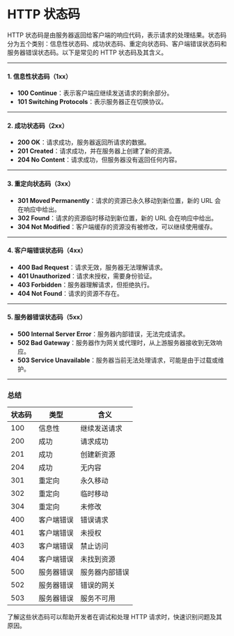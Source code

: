 # HTTP 状态码

HTTP 状态码是由服务器返回给客户端的响应代码，表示请求的处理结果。状态码分为五个类别：信息性状态码、成功状态码、重定向状态码、客户端错误状态码和服务器错误状态码。以下是常见的 HTTP 状态码及其含义。

---

#### 1. 信息性状态码（1xx）

- **100 Continue**：表示客户端应继续发送请求的剩余部分。
- **101 Switching Protocols**：表示服务器正在切换协议。

---

#### 2. 成功状态码（2xx）

- **200 OK**：请求成功，服务器返回所请求的数据。
- **201 Created**：请求成功，并在服务器上创建了新的资源。
- **204 No Content**：请求成功，但服务器没有返回任何内容。

---

#### 3. 重定向状态码（3xx）

- **301 Moved Permanently**：请求的资源已永久移动到新位置，新的 URL 会在响应中给出。
- **302 Found**：请求的资源临时移动到新位置，新的 URL 会在响应中给出。
- **304 Not Modified**：客户端缓存的资源没有被修改，可以继续使用缓存。

---

#### 4. 客户端错误状态码（4xx）

- **400 Bad Request**：请求无效，服务器无法理解请求。
- **401 Unauthorized**：请求未授权，需要身份验证。
- **403 Forbidden**：服务器理解请求，但拒绝执行。
- **404 Not Found**：请求的资源不存在。

---

#### 5. 服务器错误状态码（5xx）

- **500 Internal Server Error**：服务器内部错误，无法完成请求。
- **502 Bad Gateway**：服务器作为网关或代理时，从上游服务器接收到无效响应。
- **503 Service Unavailable**：服务器当前无法处理请求，可能是由于过载或维护。

---

### 总结

| 状态码 | 类型       | 含义           |
| ------ | ---------- | -------------- |
| 100    | 信息性     | 继续发送请求   |
| 200    | 成功       | 请求成功       |
| 201    | 成功       | 创建新资源     |
| 204    | 成功       | 无内容         |
| 301    | 重定向     | 永久移动       |
| 302    | 重定向     | 临时移动       |
| 304    | 重定向     | 未修改         |
| 400    | 客户端错误 | 错误请求       |
| 401    | 客户端错误 | 未授权         |
| 403    | 客户端错误 | 禁止访问       |
| 404    | 客户端错误 | 未找到资源     |
| 500    | 服务器错误 | 服务器内部错误 |
| 502    | 服务器错误 | 错误的网关     |
| 503    | 服务器错误 | 服务不可用     |

了解这些状态码可以帮助开发者在调试和处理 HTTP 请求时，快速识别问题及其原因。
